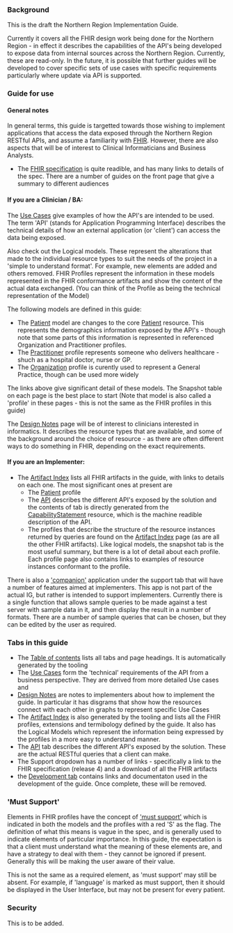 <!-- index.md {% comment %}
*****************************************************************************************
*                            WARNING: DO NOT EDIT THIS FILE                             *
*                                                                                       *
* This file is generated by SUSHI. Any edits you make to this file will be overwritten. *
*                                                                                       *
* To change the contents of this file, edit the original source file at:                *
* ig-data/input/pagecontent/index.md                                                    *
*****************************************************************************************
{% endcomment %} -->
### Background
This is the draft the Northern Region Implementation Guide.

Currently it covers all the FHIR design work being done for the Northern Region - in effect it describes the capabilities of the API's being developed to expose data from internal sources across the Northern Region. Currently, these are read-only. In the future, it is possible that further guides will be developed to cover specific sets of use cases with specific requirements particularly where update via API is supported.


### Guide for use

#### General notes

In general terms, this guide is targetted towards those wishing to implement applications that access the data exposed through the Northern Region RESTful APIs, and assume a familiarity with [FHIR](http://hl7.org/fhir/index.html). However, there are also aspects that will be of interest to Clinical Informaticians and Business Analysts.

* The [FHIR specification](http://hl7.org/fhir/index.html) is quite readible, and has many links to details of the spec. There are a number of guides on the front page that give a summary to different audiences

#### If you are a Clinician / BA:

The [Use Cases](usecases.html) give examples of how the API's are intended to be used. The term 'API' (stands for Application Programming Interface) describes the technical details of how an external application (or 'client') can access the data being exposed.

Also check out the Logical models. These represent the alterations that made to the individual resource types to suit the needs of the project in a 'simple to understand format'. For example, new elements are added and others removed. FHIR Profiles represent the information in these models represented in the FHIR conformance artifacts and show the content of the actual data exchanged. (You can think of the Profile as being the technical representation of the Model)

The following models are defined in this guide:

* The [Patient](StructureDefinition-HaPatientLM.html) model are changes to the core [Patient](http://hl7.org/fhir/patient.html) resource. This represents the demographics information exposed by the API's - though note that some parts of this information is represented in referenced Organization and Practitioner profiles.
* The [Practitioner](StructureDefinition-NrPractitionerLM.html) profile represents someone who delivers healthcare - shuch as a hospital doctor, nurse or GP.
* The [Organization](StructureDefinition-NrOrganization.html) profile is curently used to represent a General Practice, though can be used more widely

The links above give significant detail of these models. The Snapshot table on each page is the best place to start (Note that model is also called a 'profile' in these pages - this is not the same as the FHIR profiles in this guide)

The [Design Notes](design.html) page will be of interest to clinicians interested in informatics. It describes the resource types that are available, and some of the background around the choice of resource - as there are often different ways to do something in FHIR, depending on the exact requirements.

#### If you are an Implementer:

* The [Artifact Index](artifacts.html) lists all FHIR artifacts in the guide, with links to details on each one. The most significant ones at present are
  * The [Patient](StructureDefinition-HaPatient.html) profile
  * The [API](CapabilityStatement.html) describes the different API's exposed by the solution and the contents of tab is directly generated from the [CapabilityStatement](CapabilityStatement-HaCapabilityStatement.html) resource, which is the machine readible description of the API.
  * The profiles that describe the structure of the resource instances returned by queries are found on the [Artifact Index](artifacts.html#structures-resource-profiles) page (as are all the other FHIR artifacts). Like logical models, the snapshot tab is the most useful summary, but there is a lot of detail about each profile. Each profile page also contains links to examples of resource instances conformant to the profile.

There is also a ['companion'](companion.html) application under the support tab that will have a number of features aimed at implementers. This app is not part of the actual IG, but rather is intended to support implementers. Currently there is a single function that allows sample queries to be made against a test server with sample data in it, and then display the result in a number of formats. There are a number of sample queries that can be chosen, but they can be edited by the user as required.


### Tabs in this guide

* The [Table of contents](toc.html) lists all tabs and page headings. It is automatically generated by the tooling
* The [Use Cases](usecases.html) form the 'technical' requirements of the API from a business perspective. They are derived from more detailed Use cases and
* [Design Notes](design.html) are notes to implementers about how to implement the guide. In particular it has disgrams that show how the resources connect with each other in graphs to represent specific Use Cases 
* The [Artifact Index](artifacts.html) is also generated by the tooling and lists all the FHIR profiles, extensions and termibology defined by the guide. It also has the Logical Models which represent the information being expressed by the profiles in a more easy to understand manner.
* The [API](API.html) tab describes the different API's exposed by the solution. These are the actual RESTful queries that a client can make.
* The Support dropdown has a number of links - specifically a link to the FHIR specification (release 4) and a download of all the FHIR artifacts
* the [Development tab](development.html) contains links and documentaton used in the development of the guide. Once complete, these will be removed.

### 'Must Support'

Elements in FHIR profiles have the concept of ['must support'](http://hl7.org/fhir/profiling.html#mustsupport) which is indicated in both the models and the profiles with a red 'S' as the flag. The definition of what this means is vague in the spec, and is generally used to indicate elements of particular importance. In this guide, the expectation is that a client must understand what the meaning of these elements are, and have a strategy to deal with them - they cannot be ignored if present. Generally this will be making the user aware of their value. 

This is not the same as a required element, as 'must support' may still be absent. For example, if 'language' is marked as must support, then it should be displayed in the User Interface, but may not be present for every patient. 

### Security
This is to be added.